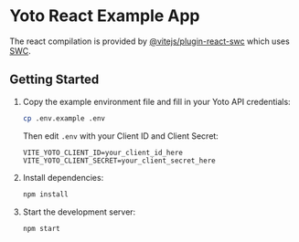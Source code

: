 # Yoto React Example App

The react compilation is provided by [@vitejs/plugin-react-swc](https://github.com/vitejs/vite-plugin-react-swc) which uses [SWC](https://swc.rs/).

## Getting Started

1. Copy the example environment file and fill in your Yoto API credentials:

   ```bash
   cp .env.example .env
   ```

   Then edit `.env` with your Client ID and Client Secret:

   ```
   VITE_YOTO_CLIENT_ID=your_client_id_here
   VITE_YOTO_CLIENT_SECRET=your_client_secret_here
   ```

2. Install dependencies:

   ```bash
   npm install
   ```

3. Start the development server:
   ```bash
   npm start
   ```
